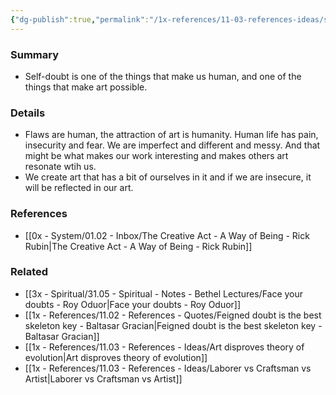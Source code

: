 ```yaml
---
{"dg-publish":true,"permalink":"/1x-references/11-03-references-ideas/self-doubt-is-the-counterpoint-of-creativity/","title":"Self-doubt is the counterpoint of creativity","dgShowBacklinks":false}
---
```



### Summary
- Self-doubt is one of the things that make us human, and one of the things that make art possible.

### Details
- Flaws are human, the attraction of art is humanity. Human life has pain, insecurity and fear. We are imperfect and different and messy. And that might be what makes our work interesting and makes others art resonate wtih us. 
- We create art that has a bit of ourselves in it and if we are insecure, it will be reflected in our art.

### References
- [[0x - System/01.02 - Inbox/The Creative Act - A Way of Being - Rick Rubin\|The Creative Act - A Way of Being - Rick Rubin]]

### Related
- [[3x - Spiritual/31.05 - Spiritual - Notes - Bethel Lectures/Face your doubts - Roy Oduor\|Face your doubts - Roy Oduor]]
- [[1x - References/11.02 - References - Quotes/Feigned doubt is the best skeleton key - Baltasar Gracian\|Feigned doubt is the best skeleton key - Baltasar Gracian]]
- [[1x - References/11.03 - References - Ideas/Art disproves theory of evolution\|Art disproves theory of evolution]]
- [[1x - References/11.03 - References - Ideas/Laborer vs Craftsman vs Artist\|Laborer vs Craftsman vs Artist]]